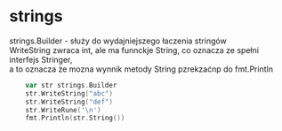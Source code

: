 # strings

strings.Builder - służy do wydajniejszego łaczenia stringów  
WriteString zwraca int, ale ma funnckje String, co oznacza ze spełni interfejs Stringer,  
a to oznacza że mozna wynnik metody String pzrekzaćnp do fmt.Println  

```Go
    var str strings.Builder
    str.WriteString("abc")
    str.WriteString("def")
    str.WriteRune('\n')
    fmt.Println(str.String())
```
